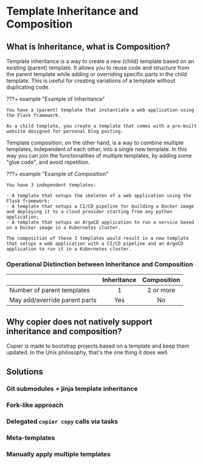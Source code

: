 # Template Inheritance and Composition

## What is Inheritance, what is Composition?

Template inheritance is a way to create a new (child) template based on an existing
(parent) template. It allows you to reuse code and structure from the parent template
while adding or overriding specific parts in the child template. This is useful for
creating variations of a template without duplicating code.

???+ example "Example of Inheritance"

    You have a (parent) template that instantiate a web application using the Flask framework.

    As a child template, you create a template that comes with a pre-built website designed for personal blog posting.

Template composition, on the other hand, is a way to combine multiple templates,
independent of each other, into a single new template. In this way you can join the
functionalities of multiple templates, by adding some "glue code", and avoid repetition.

???+ example "Example of Composition"

    You have 3 independent templates:

    - A template that setups the skeleton of a web application using the Flask framework;
    - A template that setups a CI/CD pipeline for building a Docker image and deploying it to a cloud provider starting from any python application;
    - A template that setups an ArgoCD application to run a service based on a Docker image in a Kubernetes cluster.

    The composition of these 3 templates would result in a new template that setups a web application with a CI/CD pipeline and an ArgoCD application to run it in a Kubernetes cluster.

### Operational Distinction between Inheritance and Composition

|                               | Inheritance | Composition |
| ----------------------------- | :---------: | :---------: |
| Number of parent templates    |      1      |  2 or more  |
| May add/averride parent parts |     Yes     |     No      |

## Why copier does not natively support inheritance and composition?

Copier is made to bootstrap projects based on a template and keep them updated. In the
Unix philosophy, that's the one thing it does well.

## Solutions

### Git submodules + jinja template inheritance

<!-- TODO: Add content-->

### Fork-like approach

<!-- TODO: Add content-->

### Delegated `copier copy` calls via tasks

<!-- TODO: Add content-->

### Meta-templates

<!-- TODO: Add content, see https://github.com/copier-org/copier/issues/934#issuecomment-1405492635-->

### Manually apply multiple templates

<!-- TODO: Add content, see https://copier.readthedocs.io/en/stable/configuring/#applying-multiple-templates-to-the-same-subproject -->

